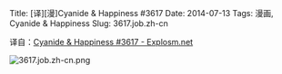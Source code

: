 Title: [译][漫]Cyanide & Happiness #3617
Date: 2014-07-13
Tags: 漫画, Cyanide & Happiness
Slug: 3617.job.zh-cn

译自：[Cyanide & Happiness #3617 - Explosm.net](http://explosm.net/comics/3617/)


![3617.job.zh-cn.png](/static/images/comics/3617.job.zh-cn.png)
